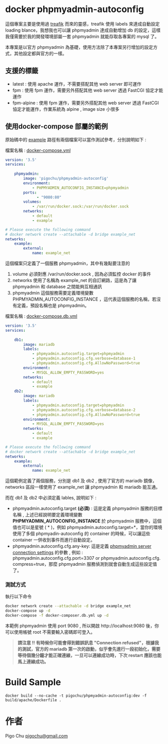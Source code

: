 # docker phpmyadmin-autoconfig #

這個專案主要是使用過 [treafik](https://hub.docker.com/_/traefik) 而來的靈感，treafik 使用 labels 來達成自動設定 loading blance，我想我也可以讓 phpmyadmin 達成自動增加 db 的設定，這樣我僅需要於我的開發環境部屬一套 phpmyadmin 就能存取各專案的 mysql 了。

本專案是以官方 phpmyadmin 為基礎，使用方法除了本專案另行增加的設定方式，其他設定都與官方的一樣。



## 支援的標籤

- latest : 使用 apache  運作，不需要搭配其他 web server 即可運作
- fpm : 使用 fpm 運作，需要另外搭配其他 web server 透過 FastCGI 協定才能運作
- fpm-alpine : 使用 fpm 運作，需要另外搭配其他 web server 透過 FastCGI 協定才能運作，作業系統為 alpine , image size 小很多



## 使用docker-compose 部屬的範例 ##

原始碼中的 [example](./example) 路徑有兩個檔案可以當作測試參考，分別說明如下 :

檔案名稱 : [docker-compose.yml](./docker-compose.yml)

~~~yaml
version: '3.5'
services:
        
    phpmyadmin:
        image: 'pigochu/phpmyadmin-autoconfig'
        environment:
            - PHPMYADMIN_AUTOCONFIG_INSTANCE=phpmyadmin
        ports:
              - "9080:80"
        volumes:
            - /var/run/docker.sock:/var/run/docker.sock
        networks:
            - default
            - example

# Please execute the following command
# docker network create --attachable -d bridge example_net
networks:
    example:
        external:
            name: example_net
~~~

這個檔案只定義了一個服務 phpmyadmin，其中有幾點要注意的

1. volume 必須對應 /var/run/docker.sock , 因為必須監控 docker 的事件
2. networks 使用了名稱為 example_net 的自訂網路，這是為了讓 phpmyadmin 和 database 之間能夠互相通訊
3. phpmyadmin 這個服務需要定義環境變數 PHPMYADMIN_AUTOCONFIG_INSTANCE ，這代表這個服務的名稱，若沒有定義，預設名稱也是 phpmyadmin。



檔案名稱 : [docker-compose.db.yml](./docker-compose.db.yml)

~~~yaml
version: '3.5'
services:
 
    db1:
        image: mariadb
        labels:
            - phpmyadmin.autoconfig.target=phpmyadmin
            - phpmyadmin.autoconfig.cfg.verbose=database-1
            - phpmyadmin.autoconfig.cfg.AllowNoPassword=true
        environment:
            - MYSQL_ALLOW_EMPTY_PASSWORD=yes
        networks:
            - default
            - example
    db2:
        image: mariadb
        labels:
            - phpmyadmin.autoconfig.target=phpmyadmin
            - phpmyadmin.autoconfig.cfg.verbose=database-2
            - phpmyadmin.autoconfig.cfg.AllowNoPassword=true
        environment:
            - MYSQL_ALLOW_EMPTY_PASSWORD=yes
        networks:
            - default
            - example

# Please execute the following command
# docker network create --attachable -d bridge example_net
networks:
    example:
        external:
            name: example_net
~~~





這個範例定義了兩個服務，分別是 db1 及 db2 , 使用了官方的 mariadb 鏡像，networks 區段一樣使用了 example_net 讓 phpmyadmin 和 mariadb 能互通。

而在 db1 及 db2 中必須定義 lables, 說明如下 : 

- phpmyadmin.autoconfig.target **(必須)** : 這是定義 phpmyadmin 服務的目標名稱 , 上述已經說明要定義環境變數 **PHPMYADMIN_AUTOCONFIG_INSTANCE** 於 phpmyadmin 服務中，這個值也可以是星號 ( * )，例如 phpmyadmin.autoconfig.target=*，當你的環境使用了多個 phpmyadin-autoconfig 的 container 的時候，可以讓這些 container 一併收到事件而進行自動設定。
- phpmyadmin.autoconfig.cfg.any-key: 這是定義 [phpmyadmin server connection settings](https://docs.phpmyadmin.net/en/latest/config.html#server-connection-settings) 的參數 , 例如 : phpmyadmin.autoconfig.cfg.port=3307 or phpmyadmin.autoconfig.cfg. compress=true，那麼 phpmyadmin 服務偵測到就會自動生成這些設定值了。

### 測試方式

執行以下命令

~~~bash
docker network create --attachable -d bridge example_net
docker-compose up -d
docker-compose -f docker-composer.db.yml up -d 
~~~

本範例 phpmyadmin 使用 port 9080 , 所以開啟 http://localhost:9080 後，你可以使用帳號 root 不需要輸入密碼即可登入。

> **請注意 !! 有時候你可能會得到錯誤訊息 "Connection refused"，根據我的測試，官方的 mariadb 第一次的啟動，似乎會先進行一段初始化，需要等待個幾分鐘才能正確連線，一旦可以連線成功時，下次 restart 應該也能馬上連線成功。**



# Build Sample #
```
docker build --no-cache -t pigochu/phpmyadmin-autoconfig:dev -f build/apache/Dockerfile .
```

# 作者 #

Pigo Chu <pigochu@gmail.com>
